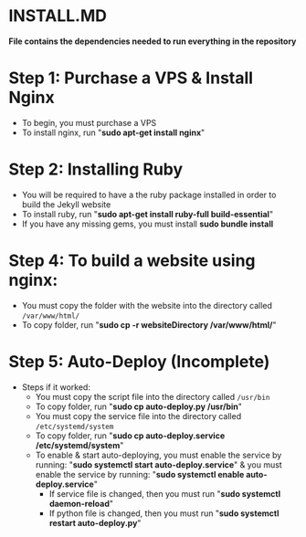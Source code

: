 # INSTALL.MD
**File contains the dependencies needed to run everything in the repository**

# Step 1: Purchase a VPS & Install Nginx
- To begin, you must purchase a VPS
- To install nginx, run "**sudo apt-get install nginx**"

# Step 2: Installing Ruby
- You will be required to have a the ruby package installed in order to build the Jekyll website
- To install ruby, run "**sudo apt-get install ruby-full build-essential**"
- If you have any missing gems, you must install **sudo bundle install**

# Step 4: To build a website using nginx:
- You must copy the folder with the website into the directory called `/var/www/html/`
- To copy folder, run "**sudo cp -r  websiteDirectory /var/www/html/**"

# Step 5: Auto-Deploy (Incomplete)
- Steps if it worked:
  - You must copy the script file into the directory called `/usr/bin`
  - To copy folder, run "**sudo cp auto-deploy.py /usr/bin**"
  - You must copy the service file into the directory called `/etc/systemd/system`
  - To copy folder, run "**sudo cp auto-deploy.service /etc/systemd/system**"
  - To enable & start auto-deploying, you must enable the service by running: "**sudo systemctl start auto-deploy.service**" & you must enable the service by running: "**sudo systemctl enable auto-deploy.service**"
    - If service file is changed, then you must run "**sudo systemctl daemon-reload**"
    - If python file is changed, then you must run "**sudo systemctl restart auto-deploy.py**"